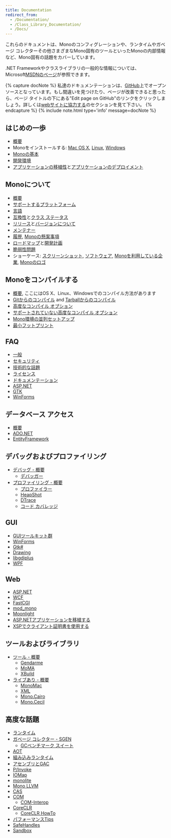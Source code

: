 ```yaml
---
title: Documentation
redirect_from:
  - /Documentation/
  - /Class_Library_Documentation/
  - /Docs/
---
```


これらのドキュメントは、Monoのコンフィグレーションや、ランタイムやガベージ コレクターその他さまざまなMono固有のツールといったMonoの内部情報など、Mono固有の話題をカバーしています。

.NET Frameworkやクラスライブラリの一般的な情報については、Microsoft[MSDNのページ](http://msdn.microsoft.com/en-us/library/ff361664.aspx)が参照できます。

{% capture docNote %}
私達のドキュメンテーションは、[GitHub](https://github.com/mono/website/docs)上でオープンソースとなっています。もし間違いを見つけたり、ページが改善できると思ったら、ページ タイトルの下にある"Edit page on GitHub"のリンクをクリックしましょう。詳しくは[webサイトに協力する](https://github.com/mono/website#contributing-to-the-website)のセクションを見て下さい。
{% endcapture %}
{% include note.html type='info' message=docNote %}

はじめの一歩
-----------

 - [概要](/docs/getting-started/)
 - Monoをインストールする: [Mac OS X](/docs/getting-started/install/mac/), [Linux](/docs/getting-started/install/linux/), [Windows](/docs/getting-started/install/windows/)
 - [Monoの基本](/docs/getting-started/mono-basics/)
 - [開発環境](/docs/getting-started/development-environments/)
 - [アプリケーションの移植性](/docs/getting-started/application-portability/)と[アプリケーションのデプロイメント](/docs/getting-started/application-deployment/)

Monoについて
-----------

 - [概要](/docs/about-mono/)
 - [サポートするプラットフォーム](/docs/about-mono/supported-platforms/)
 - [言語](/docs/about-mono/languages/)
 - [互換性](/docs/about-mono/compatibility/)と[クラス ステータス](/docs/about-mono/class-status/) 
 - [リリース](/docs/about-mono/releases/)と[バージョンについて](/docs/about-mono/versioning/) 
 - [メンテナー](/docs/about-mono/maintainers/)
 - [履歴](/docs/about-mono/history/), [Monoの懸案事項](/docs/about-mono/concerns-about-mono/)
 - [ロードマップ](/docs/about-mono/roadmap/)と[開発計画](/docs/about-mono/plans/)
 - [脆弱性問題](/docs/about-mono/vulnerabilities/)
 - ショーケース: [スクリーンショット](/docs/about-mono/showcase/screenshots/), [ソフトウェア](/docs/about-mono/showcase/software/), [Monoを利用している企業](/docs/about-mono/showcase/companies-using-mono/), [Monoのロゴ](/docs/about-mono/logos/)

Monoをコンパイルする
------------------

 - [概要](/docs/compiling-mono/), ここにはOS X、Linux、Windowsでのコンパイル方法があります
 - [Gitからのコンパイル](/docs/compiling-mono/compiling-from-git/) and [Tarballからのコンパイル](/docs/compiling-mono/compiling-from-tarball/)
 - [高度なコンパイル オプション](/docs/compiling-mono/advanced-mono-compile-options/)
 - [サポートされていない高度なコンパイル オプション](/docs/compiling-mono/unsupported-advanced-compile-options/)
 - [Mono環境の並列セットアップ](/docs/compiling-mono/parallel-mono-environments/)
 - [最小フットプリント](/docs/compiling-mono/small-footprint/)

FAQ
---

 - [一般](/docs/faq/general/)
 - [セキュリティ](/docs/faq/security/)
 - [技術的な話題](/docs/faq/technical/)
 - [ライセンス](/docs/faq/licensing/)
 - [ドキュメンテーション](/docs/faq/documentation/)
 - [ASP.NET](/docs/faq/aspnet/)
 - [GTK](/docs/faq/gtk/)
 - [WinForms](/docs/faq/winforms/)

データベース アクセス
-------------------

 - [概要](/docs/database-access/)
 - [ADO.NET](/docs/database-access/adonet/)
 - [EntityFramework](/docs/database-access/entityframework/)
 
デバッグおよびプロファイリング
----------------------------

 - [デバッグ - 概要](/docs/debug+profile/debug/)
   - [デバッガー](/docs/debug+profile/debug/debugger/)
 - [プロファイリング - 概要](/docs/debug+profile/profile/)
   - [プロファイラー](/docs/debug+profile/profile/profiler/)
   - [HeapShot](/docs/debug+profile/profile/heapshot/)
   - [DTrace](/docs/debug+profile/profile/dtrace/)
   - [コード カバレッジ](/docs/debug+profile/profile/code-coverage/)

GUI
---

 - [GUIツールキット群](/docs/gui/gui-toolkits/)
 - [WinForms](/docs/gui/winforms/)
 - [Gtk#](/docs/gui/gtksharp/)
 - [Drawing](/docs/gui/drawing/)
 - [libgdiplus](/docs/gui/libgdiplus/)
 - [WPF](/docs/gui/wpf/)

Web
---

 - [ASP.NET](/docs/web/aspnet/)
 - [WCF](/docs/web/wcf/)
 - [FastCGI](/docs/web/fastcgi/)
 - [mod_mono](/docs/web/mod_mono/)
 - [Moonlight](/docs/web/moonlight/)
 - [ASP.NETアプリケーションを移植する](/docs/web/porting-aspnet-applications/)
 - [XSPでクライアント証明書を使用する](/docs/web/using-clientcertificates-with-xsp/)

ツールおよびライブラリ
--------------------

 - [ツール - 概要](/docs/tools+libraries/tools/)
   - [Gendarme](/docs/tools+libraries/tools/gendarme/)
   - [MoMA](/docs/tools+libraries/tools/moma/)
   - [XBuild](/docs/tools+libraries/tools/xbuild/)
 - [ライブあり - 概要](/docs/tools+libraries/libraries/)
   - [MonoMac](/docs/tools+libraries/libraries/monomac/)
   - [XML](/docs/tools+libraries/libraries/xml/)
   - [Mono.Cairo](/docs/tools+libraries/libraries/Mono.Cairo/)
   - [Mono.Cecil](/docs/tools+libraries/libraries/Mono.Cecil/)

高度な話題
---------

 - [ランタイム](/docs/advanced/runtime/)
 - [ガベージ コレクター - SGEN](/docs/advanced/garbage-collector/sgen/)
   - [GCベンチマーク スイート](/docs/advanced/garbage-collector/benchmark-suite/)
 - [AOT](/docs/advanced/aot/)
 - [組み込みランタイム](/docs/advanced/embedding/)
 - [アセンブリとGAC](/docs/advanced/assemblies-and-the-gac/)
 - [P/Invoke](/docs/advanced/pinvoke/)
 - [IOMap](/docs/advanced/iomap/)
 - [monolite](/docs/advanced/monolite/)
 - [Mono LLVM](/docs/advanced/mono-llvm/)
 - [CAS](/docs/advanced/cas/)
 - [COM](/docs/advanced/com/)
   - [COM-Interop](/docs/advanced/com-interop/)
 - [CoreCLR](/docs/advanced/coreclr/)
   - [CoreCLR HowTo](/docs/advanced/coreclr-howto/)
 - [パフォーマンスTips](/docs/advanced/performance-tips/)
 - [SafeHandles](/docs/advanced/safehandles/)
 - [Sandbox](/docs/advanced/sandbox/)
